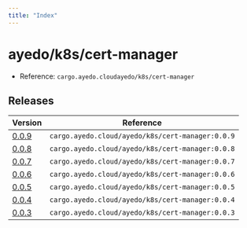 ```yaml
---
title: "Index"
---
```



# ayedo/k8s/cert-manager

- Reference: `cargo.ayedo.cloudayedo/k8s/cert-manager`

## Releases 

| Version  | Reference | 
|---|---|
| [0.0.9](releases/0.0.9) | `cargo.ayedo.cloud/ayedo/k8s/cert-manager:0.0.9` |
| [0.0.8](releases/0.0.8) | `cargo.ayedo.cloud/ayedo/k8s/cert-manager:0.0.8` |
| [0.0.7](releases/0.0.7) | `cargo.ayedo.cloud/ayedo/k8s/cert-manager:0.0.7` |
| [0.0.6](releases/0.0.6) | `cargo.ayedo.cloud/ayedo/k8s/cert-manager:0.0.6` |
| [0.0.5](releases/0.0.5) | `cargo.ayedo.cloud/ayedo/k8s/cert-manager:0.0.5` |
| [0.0.4](releases/0.0.4) | `cargo.ayedo.cloud/ayedo/k8s/cert-manager:0.0.4` |
| [0.0.3](releases/0.0.3) | `cargo.ayedo.cloud/ayedo/k8s/cert-manager:0.0.3` |
